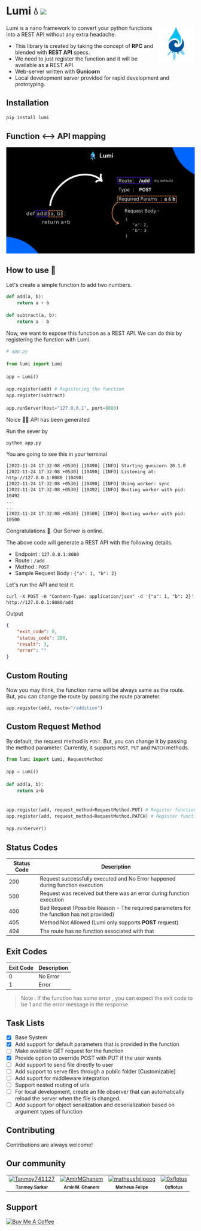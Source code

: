 # Lumi 💧 <a href="https://hits.seeyoufarm.com"><img src="https://hits.seeyoufarm.com/api/count/incr/badge.svg?url=https%3A%2F%2Fgithub.com%2FTanmoy741127%2Flumi&count_bg=%2379C83D&title_bg=%23555555&icon=&icon_color=%23E7E7E7&title=hits&edge_flat=false"/></a>

<img align="right" src="https://raw.githubusercontent.com/Tanmoy741127/cdn/main/lumi/lumi-logo.png" height="100px"/>

Lumi is a nano framework to convert your python functions into a REST API without any extra headache.

* This library is created by taking the concept of **RPC** and blended with **REST API** specs. 
* We need to just register the function and it will be available as a REST API. 
* Web-server written with **Gunicorn**
* Local development server provided for rapid development and prototyping.

## Installation

```bash
pip install lumi
```

## Function <--> API mapping
![function - API mapping](https://raw.githubusercontent.com/Tanmoy741127/cdn/main/lumi/function-api-map.png)


## How to use 🤔

Let's create a simple function to add two numbers.

```python
def add(a, b):
    return a + b

def subtract(a, b):
    return a - b
```

Now, we want to expose this function as a REST API. We can do this by registering the function with Lumi.

```python
# app.py

from lumi import Lumi

app = Lumi()

app.register(add) # Registering the function
app.register(subtract)

app.runServer(host="127.0.0.1", port=8080)
```

Noice 🎉🎉  API has been generated

Run the sever by
```
python app.py
```
You are going to see this in your terminal 
```
[2022-11-24 17:32:08 +0530] [10490] [INFO] Starting gunicorn 20.1.0
[2022-11-24 17:32:08 +0530] [10490] [INFO] Listening at: http://127.0.0.1:8080 (10490)
[2022-11-24 17:32:08 +0530] [10490] [INFO] Using worker: sync
[2022-11-24 17:32:08 +0530] [10492] [INFO] Booting worker with pid: 10492
...
...
[2022-11-24 17:32:08 +0530] [10500] [INFO] Booting worker with pid: 10500
```

Congratulations 👏. Our Server is online. 


The above code will generate a REST API with the following details.

- Endpoint : `127.0.0.1:8080`
- Route : `/add`
- Method : `POST`
- Sample Request Body : `{"a": 1, "b": 2}`

Let's run the API and test it.

```curl
curl -X POST -H "Content-Type: application/json" -d '{"a": 1, "b": 2}' http://127.0.0.1:8080/add
```

Output

```json
{
    "exit_code": 0, 
    "status_code": 200, 
    "result": 3, 
    "error": ""
}
```

## Custom Routing
Now you may think, the function name will be always same as the route. But, you can change the route by passing the route parameter.

```python
app.register(add, route="/addition")
```
## Custom Request Method
By default, the request method is `POST`. But, you can change it by passing the method parameter. Currently, it supports `POST`, `PUT` and `PATCH` methods.

```python
from lumi import Lumi, RequestMethod

app = Lumi()

def add(a, b):
    return a+b


app.register(add, request_method=RequestMethod.PUT) # Register function for PUT method
app.register(add, request_method=RequestMethod.PATCH) # Register function for PATCH method

app.runServer()
```

## Status Codes

| Status Code | Description |
| --- | --- |
| 200 | Request successfully executed and No Error happened during function execution |
| 500 | Request was received but there was an error during function execution |
| 400 | Bad Request (Possible Reason - The required parameters for the function has not provided) |
| 405 | Method Not Allowed (Lumi only supports **POST** request) |
| 404 | The route has no function associated with that |


## Exit Codes
| Exit Code | Description |
| --- | --- |
| 0 | No Error |
| 1 | Error |

> Note : If the function has some error , you can expect the exit code to be 1 and the error message in the response.

## Task Lists
- [x] Base System
- [x] Add support for default parameters that is provided in the function
- [ ] Make available GET request for the function
- [x] Provide option to override POST with PUT if the user wants
- [ ] Add support to send file directly to user
- [ ] Add support to serve files through a public folder [Customizable]
- [ ] Add suport for middleware integration
- [ ] Support nested routing of urls
- [ ] For local development, create an file observer that can automatically reload the server when the file is changed.
- [ ] Add support for object serialization and deserialization based on argument types of function

## Contributing

Contributions are always welcome!
## Our community

<!-- readme: contributors -start -->
<table>
<tr>
    <td align="center">
        <a href="https://github.com/Tanmoy741127">
            <img src="https://avatars.githubusercontent.com/u/57363826?v=4" width="100;" alt="Tanmoy741127"/>
            <br />
            <sub><b>Tanmoy Sarkar</b></sub>
        </a>
    </td>
    <td align="center">
        <a href="https://github.com/AmirMGhanem">
            <img src="https://avatars.githubusercontent.com/u/55459991?v=4" width="100;" alt="AmirMGhanem"/>
            <br />
            <sub><b>Amir M. Ghanem</b></sub>
        </a>
    </td>
    <td align="center">
        <a href="https://github.com/matheusfelipeog">
            <img src="https://avatars.githubusercontent.com/u/50463866?v=4" width="100;" alt="matheusfelipeog"/>
            <br />
            <sub><b>Matheus Felipe</b></sub>
        </a>
    </td>
    <td align="center">
        <a href="https://github.com/0xflotus">
            <img src="https://avatars.githubusercontent.com/u/26602940?v=4" width="100;" alt="0xflotus"/>
            <br />
            <sub><b>0xflotus</b></sub>
        </a>
    </td></tr>
</table>
<!-- readme: contributors -end -->

## Support
<a href="https://www.buymeacoffee.com/tanmoysarkar" target="_blank"><img src="https://cdn.buymeacoffee.com/buttons/v2/default-yellow.png" alt="Buy Me A Coffee" style="height: 60px !important;width: 217px !important;" ></a>
